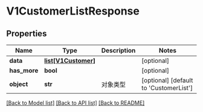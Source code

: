 # V1CustomerListResponse

## Properties
Name | Type | Description | Notes
------------ | ------------- | ------------- | -------------
**data** | [**list[V1Customer]**](V1Customer.md) |  | [optional] 
**has_more** | **bool** |  | [optional] 
**object** | **str** | 对象类型 | [optional] [default to 'CustomerList']

[[Back to Model list]](../README.md#documentation-for-models) [[Back to API list]](../README.md#documentation-for-api-endpoints) [[Back to README]](../README.md)


